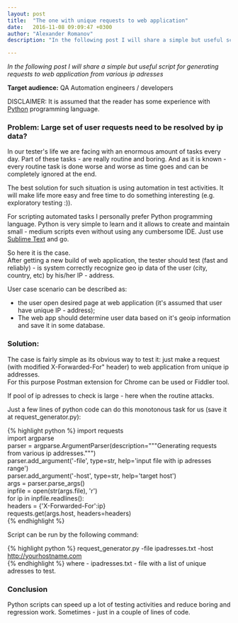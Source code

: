 ```yaml
---
layout: post
title:  "The one with unique requests to web application"
date:   2016-11-08 09:09:47 +0300
author: "Alexander Romanov"
description: "In the following post I will share a simple but useful script for generating requests to web application from various ip adresses"

---
```


_In the following post I will share a simple but useful script for generating requests to web application from various ip adresses_  

**Target audience:** QA Automation engineers / developers

DISCLAIMER: It is assumed that the reader has some experience with [Python][python-site] programming language.

### Problem: Large set of user requests need to be resolved by ip data?  

In our tester's life we are facing with an enormous amount of tasks every day. Part of these tasks - are really routine and boring. And as it is known - every routine task is done worse and worse as time goes and can be completely ignored at the end.  

The best solution for such situation is using automation in test activities. It will make life more easy and free time to do something interesting (e.g. exploratory testing :)).  

For scripting automated tasks I personally prefer Python programming language. Python is very simple to learn and it allows to create and maintain small - medium scripts even without using any cumbersome IDE. Just use [Sublime Text][sublime-site] and go. 

So here it is the case.  
After getting a new build of web application, the tester should test (fast and reliably) - is system correctly recognize geo ip data of the user (city, country, etc) by his/her IP - address.  

User case scenario can be described as:  
 - the user open desired page at web application (it's assumed that user have unique IP - address);
 - The web app should determine user data based on it's geoip information and save it in some database.  

### Solution: 

The case is fairly simple as its obvious way to test it: just make a request (with modified X-Forwarded-For" header) to web application from unique ip addresses.  
For this purpose Postman extension for Chrome can be used or Fiddler tool. 

If pool of ip adresses to check is large - here when the routine attacks.  

Just a few lines of python code can do this monotonous task for us (save it at request_generator.py):   

{% highlight python %}
 import requests  
 import argparse  
 parser = argparse.ArgumentParser(description="""Generating requests from various ip addresses.""")  
 parser.add_argument('-file', type=str, help='input file with ip adresses range')  
 parser.add_argument('-host', type=str, help='target host')  
 args = parser.parse_args()  
 inpfile = open(str(args.file), 'r')  
 for ip in inpfile.readlines():  
      headers = {'X-Forwarded-For':ip}  
      requests.get(args.host, headers=headers)   
{% endhighlight %}

Script can be run by the following command:  

{% highlight python %}
request_generator.py -file ipadresses.txt -host http://yourhostname.com  
{% endhighlight %}
where - ipadresses.txt - file with a list of unique adresses to test.

### Conclusion
Python scripts can speed up a lot of testing activities and reduce boring and regression work. Sometimes - just in a couple of lines of code.     

[python-site]: https://www.python.org/
[sublime-site]: https://www.sublimetext.com/

